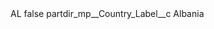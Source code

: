 <?xml version="1.0" encoding="UTF-8"?>
<CustomMetadata xmlns="http://soap.sforce.com/2006/04/metadata" xmlns:xsi="http://www.w3.org/2001/XMLSchema-instance" xmlns:xsd="http://www.w3.org/2001/XMLSchema">
    <label>AL</label>
    <protected>false</protected>
    <values>
        <field>partdir_mp__Country_Label__c</field>
        <value xsi:type="xsd:string">Albania</value>
    </values>
</CustomMetadata>
